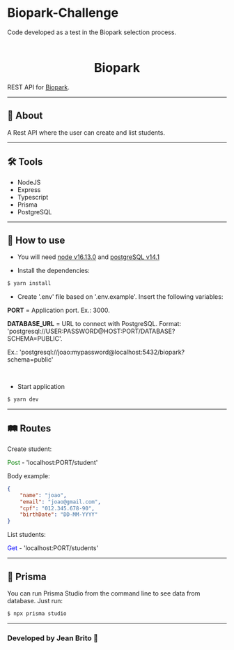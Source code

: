 # Biopark-Challenge

Code developed as a test in the Biopark selection process.
<br><br>

<h1 align=center>Biopark</h1>
REST API for <a href="https://www.biopark.com.br/">Biopark</a>.

---

## 📁 About

A Rest API where the user can create and list students.

---

## 🛠️ Tools

- NodeJS
- Express
- Typescript
- Prisma
- PostgreSQL

---

## 📄 How to use

- You will need <a href="https://nodejs.org/en/blog/release/v16.13.0/">node v16.13.0</a> and <a href="https://www.postgresql.org/download/">postgreSQL v14.1</a>

- Install the dependencies:

```bash
$ yarn install
```

- Create '.env' file based on '.env.example'. Insert the following variables:

<b>PORT</b> = Application port. Ex.: 3000.

<b>DATABASE_URL</b> = URL to connect with PostgreSQL. Format: 'postgresql://USER:PASSWORD@HOST:PORT/DATABASE?SCHEMA=PUBLIC'.

Ex.: 'postgresql://joao:mypassword@localhost:5432/biopark?schema=public'

<br>

- Start application

```bash
$ yarn dev
```

---

## 🛤️ Routes

Create student:

<span style="color: green"> Post </span>- 'localhost:PORT/student'

Body example:

```json
{
	"name": "joao",
	"email": "joao@gmail.com",
	"cpf": "012.345.678-90",
	"birthDate": "DD-MM-YYYY"
}
```

List students:

<span style="color: blue"> Get </span>- 'localhost:PORT/students'

---

## 💎 Prisma

You can run Prisma Studio from the command line to see data from database. Just run:

```bash
$ npx prisma studio
```

---

<h3>Developed by Jean Brito 🎈</h3>
